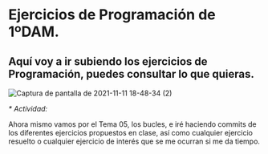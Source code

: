 # Ejercicios de Programación de 1ºDAM.


## Aquí voy a ir subiendo los ejercicios de Programación, puedes consultar lo que quieras.


![Captura de pantalla de 2021-11-11 18-48-34 (2)](https://user-images.githubusercontent.com/91873599/141346835-1de78184-e195-4199-ad3b-4d2ca96b2ae1.png)


_* Actividad:_

Ahora mismo vamos por el Tema 05, los bucles, e iré haciendo commits de los diferentes ejercicios propuestos en clase, así como cualquier ejercicio resuelto o cualquier ejercicio de interés que se me ocurran si me da tiempo. 
